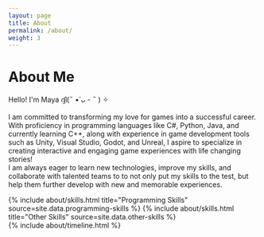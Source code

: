```yaml
---
layout: page
title: About
permalink: /about/
weight: 3
---
```


# **About Me**

Hello! I'm Maya ദ്ദി(˵ •̀ ᴗ - ˵ ) ✧<br><br>
I am committed to transforming my love for games into a successful career. With proficiency in programming languages like C#, Python, Java, and currently learning C++, along with experience in game development tools such as Unity, Visual Studio, Godot, and Unreal, I aspire to specialize in creating interactive and engaging game experiences with life changing stories!
<br>
I am always eager to learn new technologies, improve my skills, and collaborate with talented teams to to not only put my skills to the test, but help them further develop with new and memorable experiences.

<div class="row">
{% include about/skills.html title="Programming Skills" source=site.data.programming-skills %}
{% include about/skills.html title="Other Skills" source=site.data.other-skills %}
</div>

<div class="row">
{% include about/timeline.html %}
</div>
